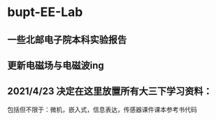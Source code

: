 # bupt-EE-Lab
## 一些北邮电子院本科实验报告
## 更新电磁场与电磁波ing
## 2021/4/23 决定在这里放置所有大三下学习资料：
包括但不限于：微机，嵌入式，信息表达，传感器课件课本参考书代码